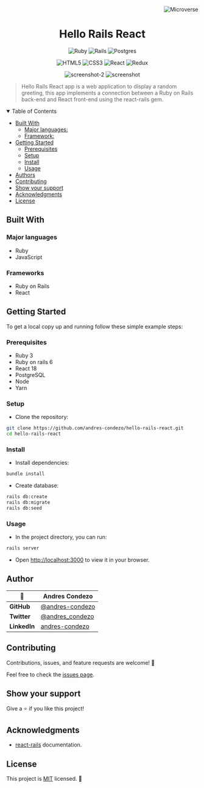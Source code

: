 <!-- tags Variables -->
[Microverse]:https://img.shields.io/badge/Microverse-blueviolet 
[Ruby]:https://img.shields.io/badge/ruby-%23CC342D.svg?style=for-the-badge&logo=ruby&logoColor=white
[Rails]:https://img.shields.io/badge/rails-%23CC0000.svg?style=for-the-badge&logo=ruby-on-rails&logoColor=white
[Postgres]:https://img.shields.io/badge/postgres-%23316192.svg?style=for-the-badge&logo=postgresql&logoColor=white
[HTML5]:https://img.shields.io/badge/html5-%23E34F26.svg?style=for-the-badge&logo=html5&logoColor=white
[CSS3]:https://img.shields.io/badge/css3-%231572B6.svg?style=for-the-badge&logo=css3&logoColor=white
[React]:https://img.shields.io/badge/react-%2320232a.svg?style=for-the-badge&logo=react&logoColor=%2361DAFB
[Redux]:https://img.shields.io/badge/redux-%23593d88.svg?style=for-the-badge&logo=redux&logoColor=white
<!-- tags Variables -->

<div align="right">

![Microverse]

</div>

<div align="center">

# Hello Rails React 

![Ruby] ![Rails] ![Postgres] 

![HTML5] ![CSS3] ![React] ![Redux]

![screenshot-2](./splash_screen.png)
![screenshot](./categories_screen.png)

</div>

> Hello Rails React app is a web application to display a random greeting, this app implements a connection between a Ruby on Rails back-end and React front-end using the react-rails gem.

<details open>
<summary>
Table of Contents
</summary>

* [Built With](#built-with)
  * [Major languages:](#major-languages)
  * [Framework:](#framework)
* [Getting Started](#getting-started)
  * [Prerequisites](#prerequisites)
  * [Setup](#setup)
  * [Install](#install)
  * [Usage](#usage)
* [Authors](#authors)
* [Contributing](#contributing)
* [Show your support](#show-your-support)
* [Acknowledgments](#acknowledgments)
* [License](#license)

</details>

## Built With

### Major languages

- Ruby
- JavaScript

### Frameworks

 - Ruby on Rails
 - React

## Getting Started

To get a local copy up and running follow these simple example steps:

### Prerequisites

- Ruby 3
- Ruby on rails 6
- React 18
- PostgreSQL
- Node
- Yarn


### Setup

- Clone the repository:

```bash
git clone https://github.com/andres-condezo/hello-rails-react.git
cd hello-rails-react 
```

### Install

- Install dependencies:

```bash
bundle install
```
- Create database:

```bash
rails db:create
rails db:migrate
rails db:seed
```

### Usage

- In the project directory, you can run:

```bash
rails server
```

- Open [http://localhost:3000](http://localhost:3000) to view it in your browser.


## Author

<!-- table Variables -->
[@andres-condezo]:https://github.com/andres-condezo
[@andres_condezo]:https://twitter.com/andres_condezo
[andres-condezo]:https://www.linkedin.com/in/andres-condezo/
<!-- table Variables -->

| 👤           | **Andres Condezo** |
|--------------|--------------------|
| **GitHub**   | [@andres-condezo]  |
| **Twitter**  | [@andres_condezo]  |
| **LinkedIn** | [andres-condezo]   |

## Contributing

Contributions, issues, and feature requests are welcome! 🤝

Feel free to check the [issues page](../../issues/).

## Show your support

Give a ⭐️ if you like this project!

## Acknowledgments

<!-- Acknowledgments Variables -->
[react-rails]:https://github.com/reactjs/react-rails
<!-- Acknowledgments Variables -->

- [react-rails] documentation.

## License

This project is [MIT](./MIT.md) licensed. 📝
